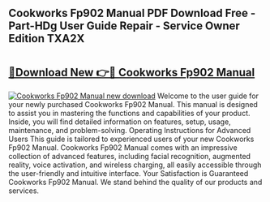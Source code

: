 ## Cookworks Fp902 Manual PDF Download Free - Part-HDg User Guide Repair - Service Owner Edition TXA2X

# <h2><a href="http://bc98960.oget.top/?id=Cookworks+Fp902+Manual">🔗Download New 👉🔴 Cookworks Fp902 Manual</a></h2>

[![Cookworks Fp902 Manual new download](https://i.imgur.com/5g1atiW.png)](http://bc98960.oget.top/?id=Cookworks+Fp902+Manual)
Welcome to the user guide for your newly purchased Cookworks Fp902 Manual. This manual is designed to assist you in mastering the functions and capabilities of your product. Inside, you will find detailed information on features, setup, usage, maintenance, and problem-solving. Operating Instructions for Advanced Users This guide is tailored to experienced users of your new Cookworks Fp902 Manual. Cookworks Fp902 Manual comes with an impressive collection of advanced features, including facial recognition, augmented reality, voice activation, and wireless charging, all easily accessible through the user-friendly and intuitive interface. Your Satisfaction is Guaranteed Cookworks Fp902 Manual. We stand behind the quality of our products and services.
